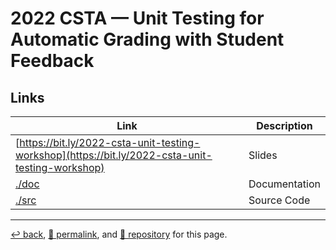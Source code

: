 # 2022 CSTA &mdash; Unit Testing for Automatic Grading with Student Feedback

## Links

| Link | Description |
| --- | --- |
| [https://bit.ly/2022-csta-unit-testing-workshop](https://bit.ly/2022-csta-unit-testing-workshop) | Slides |
| [./doc](https://psb-david-petty.github.io/2022-csta/doc/) | Documentation |
| [./src](https://psb-david-petty.github.io/2022-csta/src/) | Source Code |

<hr>

[&#8617; back](https://psb-david-petty.github.io/2022-csta/), [&#128279; permalink](https://psb-david-petty.github.io/2022-csta/), and [&#128297; repository](https://github.com/psb-david-petty/2022-csta/) for this page.
